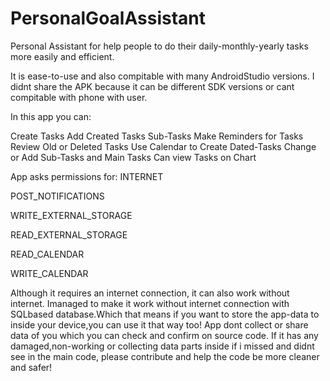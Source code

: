 # PersonalGoalAssistant
Personal Assistant for help people to do their daily-monthly-yearly tasks more easily and efficient.

It is ease-to-use and also compitable with many AndroidStudio versions. I didnt share the APK because it can be different SDK versions or cant compitable with phone with user.

In this app you can:

 Create Tasks
 Add Created Tasks Sub-Tasks
 Make Reminders for Tasks
 Review Old or Deleted Tasks
 Use Calendar to Create Dated-Tasks
 Change or Add Sub-Tasks and Main Tasks
 Can view Tasks on Chart


App asks permissions for:
INTERNET

POST_NOTIFICATIONS

WRITE_EXTERNAL_STORAGE

READ_EXTERNAL_STORAGE

READ_CALENDAR

WRITE_CALENDAR


Although it requires an internet connection, it can also work without internet. Imanaged to make it work without internet connection with SQLbased database.Which that means if you want to store the app-data to inside your device,you can use it that way too!
App dont collect or share data of you which you can check and confirm on source code. If it has any damaged,non-working or collecting data parts inside if i missed and didnt see in the main code, please contribute and help the code be more cleaner and safer!

